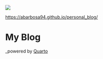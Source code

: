 [//]: # (This template replaces README.md when someone creates a new repo with the fastpages template.)

![](https://github.com/abarbosa94/personal_blog/workflows/Quarto%20Publish/badge.svg) 

https://abarbosa94.github.io/personal_blog/

# My Blog


_powered by [Quarto](https://quarto.org/)

